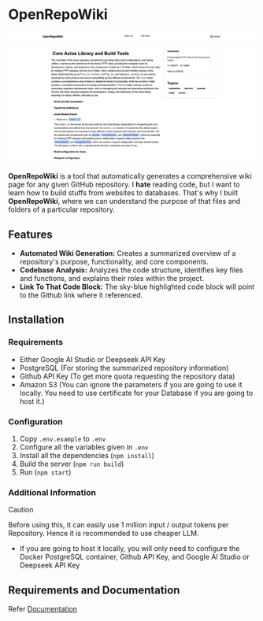
# OpenRepoWiki

![OpenRepoWiki Example Image](https://github.com/daeisbae/open-repo-wiki/blob/main/assets/openrepowiki.png)

**OpenRepoWiki** is a tool that automatically generates a comprehensive wiki page for any given GitHub repository. I **hate** reading code, but I want to learn how to build stuffs from websites to databases. That's why I built **OpenRepoWiki**, where we can understand the purpose of that files and folders of a particular repository.

## Features

- **Automated Wiki Generation:** Creates a summarized overview of a repository's purpose, functionality, and core components.
- **Codebase Analysis:** Analyzes the code structure, identifies key files and functions, and explains their roles within the project.
- **Link To That Code Block:** The sky-blue highlighted code block will point to the Github link where it referenced.

## Installation

### Requirements

- Either Google AI Studio or Deepseek API Key
- PostgreSQL (For storing the summarized repository information)
- Github API Key (To get more quota requesting the repository data)
- Amazon S3 (You can ignore the parameters if you are going to use it locally. You need to use certificate for your Database if you are going to host it.)

### Configuration

1. Copy `.env.example` to `.env`
2. Configure all the variables given in `.env`
3. Install all the dependencies (`npm install`)
4. Build the server (`npm run build`)
5. Run (`npm start`)

### Additional Information

> [!CAUTION]
> Before using this, it can easily use 1 million input / output tokens per Repository. Hence it is recommended to use cheaper LLM.

- If you are going to host it locally, you will only need to configure the Docker PostgreSQL container, Github API Key, and Google AI Studio or Deepseek API Key

## Requirements and Documentation

Refer [Documentation](https://github.com/daeisbae/open-repo-wiki/blob/main/docs/)
